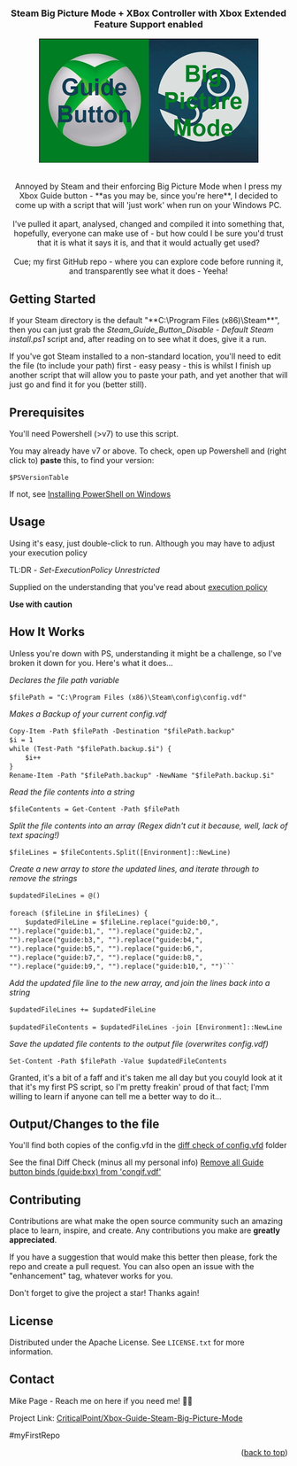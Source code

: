 <!-- Improved compatibility of back to top link: See: https://github.com/othneildrew/Best-README-Template/pull/73 -->
<a name="readme-top"></a>
<!--
*** Thanks for checking out the Best-README-Template. If you have a suggestion
*** that would make this better, please fork the repo and create a pull request
*** or simply open an issue with the tag "enhancement".
*** Don't forget to give the project a star!
*** Thanks again! Now go create something AMAZING! :D
-->

<!-- PROJECT SHIELDS -->
<!--
*** I'm using markdown "reference style" links for readability.
*** Reference links are enclosed in brackets [ ] instead of parentheses ( ).
*** See the bottom of this document for the declaration of the reference variables
*** for contributors-url, forks-url, etc. This is an optional, concise syntax you may use.
*** https://www.markdownguide.org/basic-syntax/#reference-style-links

[![Contributors][contributors-shield]][contributors-url]
[![Forks][forks-shield]][forks-url]
[![Stargazers][stars-shield]][stars-url]
[![Issues][issues-shield]][issues-url]
[![MIT License][license-shield]][license-url]
-->
<!-- PROJECT LOGO -->

<div align="center">
  <h3 align="center">Steam Big Picture Mode + XBox Controller with Xbox Extended Feature Support enabled</h3>
  <a href="[https://github.com/CriticalPoint/Xbox-Guide-Steam-Big-Picture-Mode](https://github.com/CriticalPoint/Xbox-Guide-Steam-Big-Picture-Mode?readme=1#readme-top)">
    <img src="images/Xbox_Steam_Logo-small.png" alt="The Xbox and Steam Logos together with the wording 'Steam' and 'Big Picture Mode'" width="397" height="224">
  </a>
  <br>
  <br>
  <p align="center">
    Annoyed by Steam and their enforcing Big Picture Mode when I press my Xbox Guide button - **as you may be, since you're here**, I decided to come up with a script that will 'just work' when run on your Windows PC.
    <br>
    <br>
    I've pulled it apart, analysed, changed and compiled it into something that, hopefully, everyone can make use of - but how could I be sure you'd trust that it is what it says it is, and that it would actually get used?
    <br>
    <br>
    Cue; my first GitHub repo - where you can explore code before running it, and transparently see what it does - Yeeha!
  </p>
</div>


<!-- GETTING STARTED -->
## Getting Started

If your Steam directory is the default "**C:\Program Files (x86)\Steam\**", then you can just grab the *Steam_Guide_Button_Disable - Default Steam install.ps1* script and, after reading on to see what it does, give it a run.

If you've got Steam installed to a non-standard location, you'll need to edit the file (to include your path) first - easy peasy - this is whilst I finish up another script that will allow you to paste your path, and yet another that will just go and find it for you (better still).


<!-- PREREQUISITES -->
## Prerequisites

You'll need Powershell (>v7) to use this script.

You may already have v7 or above. To check, open up Powershell and (right click to) **paste** this, to find your version:
```
$PSVersionTable

```
If not, see [Installing PowerShell on Windows](https://learn.microsoft.com/en-us/powershell/scripting/install/installing-powershell-on-windows)


<!-- USAGE -->
## Usage

Using it's easy, just double-click to run. Although you may have to adjust your execution policy

TL:DR - _Set-ExecutionPolicy Unrestricted_

Supplied on the understanding that you've read about [execution policy](https://learn.microsoft.com/en-us/powershell/module/microsoft.powershell.security/set-executionpolicy?view=powershell-7.3)

**Use with caution**


<!-- How it Works -->
## How It Works

Unless you're down with PS, understanding it might be a challenge, so I've broken it down for you. Here's what it does...

_Declares the file path variable_
```
$filePath = "C:\Program Files (x86)\Steam\config\config.vdf"
```
_Makes a Backup of your current config.vdf_
```
Copy-Item -Path $filePath -Destination "$filePath.backup"
$i = 1
while (Test-Path "$filePath.backup.$i") {
    $i++
}
Rename-Item -Path "$filePath.backup" -NewName "$filePath.backup.$i"
```
_Read the file contents into a string_
```
$fileContents = Get-Content -Path $filePath
```
_Split the file contents into an array (Regex didn't cut it because, well, lack of text spacing!)_
```
$fileLines = $fileContents.Split([Environment]::NewLine)
```
_Create a new array to store the updated lines, and iterate through to remove the strings_
```
$updatedFileLines = @()

foreach ($fileLine in $fileLines) {
    $updatedFileLine = $fileLine.replace("guide:b0,", "").replace("guide:b1,", "").replace("guide:b2,", "").replace("guide:b3,", "").replace("guide:b4,", "").replace("guide:b5,", "").replace("guide:b6,", "").replace("guide:b7,", "").replace("guide:b8,", "").replace("guide:b9,", "").replace("guide:b10,", "")```
```
_Add the updated file line to the new array, and join the lines back into a string_
```
$updatedFileLines += $updatedFileLine

$updatedFileContents = $updatedFileLines -join [Environment]::NewLine
```
_Save the updated file contents to the output file (overwrites config.vdf)_
```
Set-Content -Path $filePath -Value $updatedFileContents
```

Granted, it's a bit of a faff and it's taken me all day but you couyld look at it that it's my first PS script, so I'm pretty freakin' proud of that fact; I'mm willing to learn if anyone can tell me a better way to do it...


<!-- Proof it works -->
## Output/Changes to the file

You'll find both copies of the config.vfd in the [diff check of config.vfd](https://github.com/CriticalPoint/Xbox-Guide-Steam-Big-Picture-Mode/tree/main/diff%20check%20of%20config.vfd) folder

See the final Diff Check (minus all my personal info) [Remove all Guide button binds (guide:bxx) from 'congif.vdf'](https://www.diffchecker.com/TxvnAz0R/)


<!-- CONTRIBUTING -->
## Contributing

Contributions are what make the open source community such an amazing place to learn, inspire, and create. Any contributions you make are **greatly appreciated**.

If you have a suggestion that would make this better then please, fork the repo and create a pull request. You can also open an issue with the "enhancement" tag, whatever works for you.

Don't forget to give the project a star! Thanks again!


<!-- LICENSE -->
## License

Distributed under the Apache License. See `LICENSE.txt` for more information.


<!-- CONTACT -->
## Contact

Mike Page - Reach me on here if you need me! 👍🏻

Project Link: [CriticalPoint/Xbox-Guide-Steam-Big-Picture-Mode](https://github.com/CriticalPoint/Xbox-Guide-Steam-Big-Picture-Mode)


#myFirstRepo

<p align="right">(<a href="#readme-top">back to top</a>)</p>